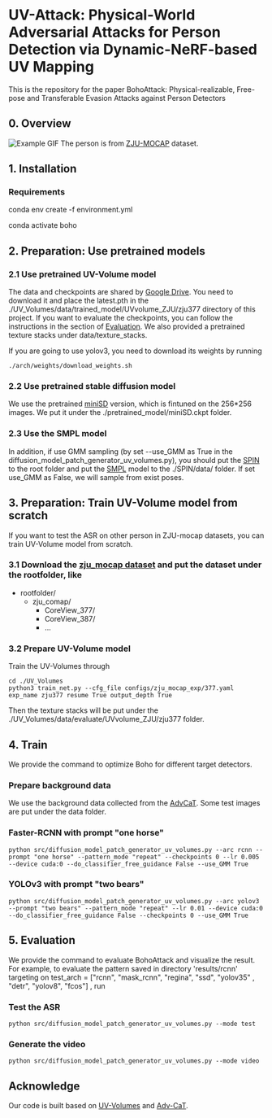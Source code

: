 # UV-Attack: Physical-World Adversarial Attacks for Person Detection via Dynamic-NeRF-based UV Mapping
This is the repository for the paper BohoAttack: Physical-realizable, Free-pose and Transferable Evasion Attacks against Person Detectors
## 0. Overview
![Example GIF](./results/video/result.gif)
The person is from [ZJU-MOCAP](https://github.com/zju3dv/neuralbody/blob/master/INSTALL.md#zju-mocap-dataset) dataset.
<!-- toc -->
## 1. Installation
### Requirements
conda env create -f environment.yml 

conda activate boho

## 2. Preparation: Use pretrained models

### 2.1 Use pretrained UV-Volume model
The data and checkpoints are shared by [Google Drive](https://drive.google.com/drive/folders/1F1QTlc41e0rq6aZbpHgyEZGfBBvkHWiQ?usp=drive_link). You need to download it and place the latest.pth in the ./UV_Volumes/data/trained_model/UVvolume_ZJU/zju377 directory of this project. If you want to evaluate the checkpoints, you can follow the instructions in the section of [Evaluation](#5-evaluation). We also provided a pretrained texture stacks under data/texture_stacks.

If you are going to use yolov3, you need to download its weights by running
```
./arch/weights/download_weights.sh
```
### 2.2 Use pretrained stable diffusion model
We use the pretrained [miniSD](https://huggingface.co/justinpinkney/miniSD) version, which is fintuned on the 256*256 images. We put it under the ./pretrained_model/miniSD.ckpt folder.


### 2.3 Use the SMPL model
In addition, if use GMM sampling (by set --use_GMM as True in the diffusion_model_patch_generator_uv_volumes.py), you should put the [SPIN](https://github.com/nkolot/SPIN) to the root folder and put the [SMPL](https://drive.google.com/drive/folders/15YMpAUXqop0VhPpd6kx30cCOONkLj34B?usp=drive_link) model to the ./SPIN/data/ folder. If set use_GMM as False, we will sample from exist poses.

## 3. Preparation: Train UV-Volume model from scratch
If you want to test the ASR on other person in ZJU-mocap datasets, you can train UV-Volume model from scratch.
### 3.1 Download the [zju_mocap dataset](https://github.com/zju3dv/neuralbody/blob/master/INSTALL.md#zju-mocap-dataset) and put the dataset under the rootfolder, like
- rootfolder/
  - zju_comap/
    - CoreView_377/
    - CoreView_387/
    - ...
### 3.2 Prepare UV-Volume model
Train the UV-Volumes through
```
cd ./UV_Volumes
python3 train_net.py --cfg_file configs/zju_mocap_exp/377.yaml
exp_name zju377 resume True output_depth True
```
Then the texture stacks will be put under the ./UV_Volumes/data/evaluate/UVvolume_ZJU/zju377 folder.


## 4. Train
We provide the command to optimize Boho for different target detectors.
### Prepare background data
We use the background data collected from the [AdvCaT](https://github.com/WhoTHU/Adversarial_camou). Some test images are put under the data folder.

### Faster-RCNN with prompt "one horse"
```
python src/diffusion_model_patch_generator_uv_volumes.py --arc rcnn --prompt "one horse" --pattern_mode "repeat" --checkpoints 0 --lr 0.005 --device cuda:0 --do_classifier_free_guidance False --use_GMM True
```

### YOLOv3 with prompt "two bears"
```
python src/diffusion_model_patch_generator_uv_volumes.py --arc yolov3 --prompt "two bears" --pattern_mode "repeat" --lr 0.01 --device cuda:0 --do_classifier_free_guidance False --checkpoints 0 --use_GMM True
```


## 5. Evaluation
We provide the command to evaluate BohoAttack and visualize the result. For example, to evaluate the pattern saved in directory 'results/rcnn' targeting on test_arch = ["rcnn",  "mask_rcnn",  "regina",  "ssd",  "yolov35" , "detr", "yolov8", "fcos"]
, run 

### Test the ASR
```
python src/diffusion_model_patch_generator_uv_volumes.py --mode test
```

### Generate the video
```
python src/diffusion_model_patch_generator_uv_volumes.py --mode video
```

## Acknowledge
Our code is built based on [UV-Volumes](https://github.com/fanegg/UV-Volumes) and [Adv-CaT](https://github.com/WhoTHU/Adversarial_camou).
